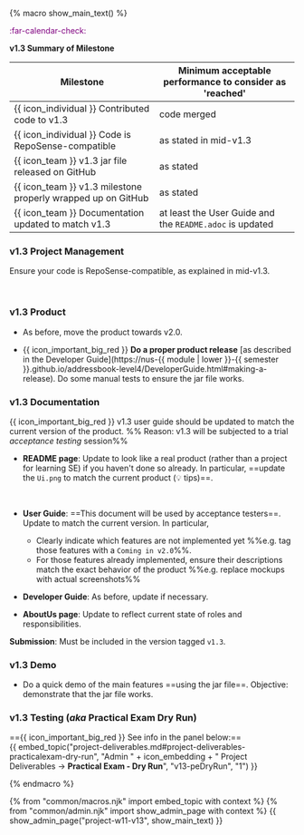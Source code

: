 {% macro show_main_text() %}
<div id="main">

<div id="title">

</div>
<div id="body">

<p class="lead" style="color: purple"><md>:far-calendar-check: <include src="project-timeline.md#v13-overview" inline /></md></p>

**v1.3 Summary of Milestone**

Milestone | Minimum acceptable performance to consider as 'reached'
--------- | -------------------------------------------------------
{{ icon_individual }} Contributed code to v1.3 | code merged
{{ icon_individual }} Code is RepoSense-compatible | as stated in mid-v1.3
{{ icon_team }} v1.3 jar file released on GitHub | as stated
{{ icon_team }} v1.3 milestone properly wrapped up on GitHub | as stated
{{ icon_team }} Documentation updated to match v1.3 | at least the User Guide and the `README.adoc` is updated

### v1.3 Project Management

Ensure your code is RepoSense-compatible, <trigger trigger="click" for="modal:v13-reposense">as explained in mid-v1.3</trigger>.

<modal large title="Admin {{ icon_embedding }} Project → v1.3 (extract)" id="modal:v13-reposense">
  <include src="reposenseCompatibility.md" />
</modal>

### v1.3 Product

* As before, move the product towards v2.0.

* {{ icon_important_big_red }} **Do a <tooltip content="resulting in a jar file on GitHub that can be downloaded by potential users">proper product release</tooltip>** [as described in the Developer Guide](https://nus-{{ module | lower }}-{{ semester }}.github.io/addressbook-level4/DeveloperGuide.html#making-a-release). Do some manual tests to ensure the jar file works.

### v1.3 Documentation

<tip-box>

{{ icon_important_big_red }} v1.3 user guide should be updated to match the current version of the product. %%&nbsp;Reason: v1.3 will be subjected to a trial _acceptance testing_ session%%

</tip-box>

* **README page**: Update to look like a real product (rather than a project for learning SE) if you haven't done so already. In particular, ==update the `Ui.png` to match the current product (<trigger trigger="click" for="modal:v13-tipsForProductScreenshot">:bulb: tips</trigger>)==.

<modal large title="Admin → Project Deliverables → Website" id="modal:v13-tipsForProductScreenshot">
  <include src="project-deliverables.md#tips-for-product-screenshot"/>
</modal>
  
* **User Guide**: ==This document will be used by acceptance testers==. Update to match the current version. In particular,
  * Clearly indicate which features are not implemented yet %%e.g. tag those features with a `Coming in v2.0`%%.
  * For those features already implemented, ensure their descriptions match the exact behavior of the product %%e.g. replace mockups with actual screenshots%%
 
* **Developer Guide**: As before, update if necessary.
  
* **AboutUs page**: Update to reflect current state of roles and responsibilities.  

**Submission**: Must be included in the version tagged `v1.3`.


### v1.3 Demo

* Do a quick demo of the main features ==using the jar file==. Objective: demonstrate that the jar file works.


### v1.3 Testing (_aka_ Practical Exam Dry Run)

=={{ icon_important_big_red }} See info in the panel below:==
<br>
{{ embed_topic("project-deliverables.md#project-deliverables-practicalexam-dry-run", "Admin " + icon_embedding + " Project Deliverables → **Practical Exam - Dry Run**", "v13-peDryRun", "1") }}

</div>
</div>
{% endmacro %}

{% from "common/macros.njk" import embed_topic with context %}
{% from "common/admin.njk" import show_admin_page with context %}
{{ show_admin_page("project-w11-v13", show_main_text) }}